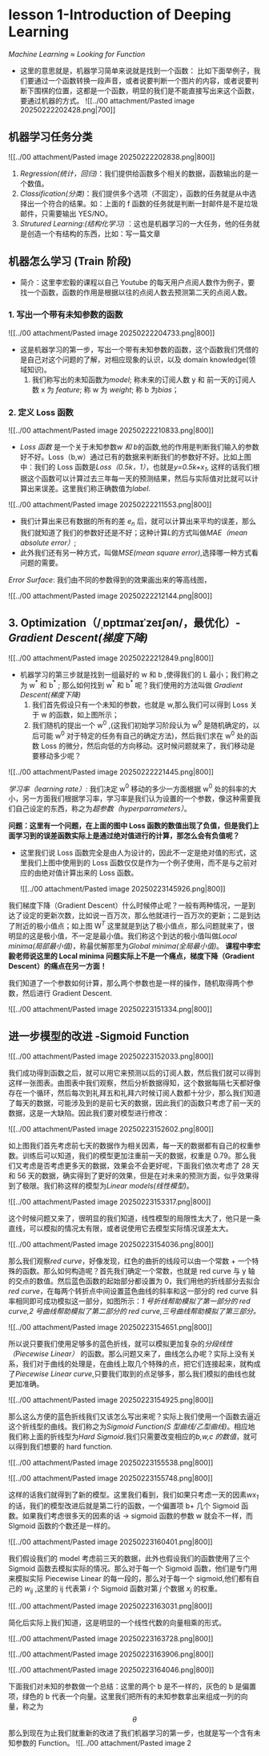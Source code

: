 # lesson 1-Introduction of Deeping Learning 

*Machine Learning ≈ Looking for Function*
- 这里的意思就是，机器学习简单来说就是找到一个函数：
   比如下面举例子，我们要通过一个函数转换一段声音，或者说要判断一个图片的内容，或者说要判断下围棋的位置，这都是一个函数，明显的我们是不能直接写出来这个函数，要通过机器的方式。
  ![[../00 attachment/Pasted image 20250222202428.png|700]]

## 机器学习任务分类

![[../00 attachment/Pasted image 20250222202838.png|800]]

1. *Regression(统计，回归)*：我们提供给函数多个相关的数据，函数输出的是一个数值。
2. *Classification(分类)*：我们提供多个选项（不固定），函数的任务就是从中选择出一个符合的结果。如：上面的 f 函数的任务就是判断一封邮件是不是垃圾邮件，只需要输出 YES/NO。
3. *Strutured Learning:(结构化学习)* ：这也是机器学习的一大任务，他的任务就是创造一个有结构的东西，比如：写一篇文章

## 机器怎么学习 (Train 阶段)

- 简介：这里李宏毅的课程以自己 Youtube 的每天用户点阅人数作为例子，要找一个函数，函数的作用是根据以往的点阅人数去预测第二天的点阅人数。

### 1. 写出一个带有未知参数的函数

![[../00 attachment/Pasted image 20250222204733.png|800]]

- 这是机器学习的第一步，写出一个带有未知参数的函数，这个函数我们凭借的是自己对这个问题的了解，对相应现象的认识，以及 domain knowledge(领域知识)。
  1. 我们称写出的未知函数为*model*; 称未来的订阅人数 y 和 前一天的订阅人数 x 为 *feature*; 称 w 为 *weight*; 称 b 为*bias*；

### 2. 定义 Loss 函数

![[../00 attachment/Pasted image 20250222210833.png|800]]

- *Loss 函数* 是一个关于未知参数*w 和 b*的函数,他的作用是判断我们输入的参数好不好。Loss（b,w）通过已有的数据来判断我们的参数好不好。比如上图中：我们的 Loss 函数是*Loss（0.5k，1）*，也就是*y=0.5k+x<sub>1</sub>*, 这样的话我们根据这个函数可以计算过去三年每一天的预测结果，然后与实际值对比就可以计算出来误差。这里我们称正确数值为*label*.

![[../00 attachment/Pasted image 20250222211553.png|800]]

- 我们计算出来已有数据的所有的差 *e<sub>n</sub>* 后，就可以计算出来平均的误差，那么我们就知道了我们的参数好还是不好；这种计算*L*的方式叫做*MAE（mean absolute error）*;
- 此外我们还有另一种方式，叫做*MSE(mean square error)*,选择哪一种方式看问题的需要。

*Error Surface*: 我们由不同的参数得到的效果画出来的等高线图，

![[../00 attachment/Pasted image 20250222212144.png|800]]

## 3. Optimization（/ˌɒptɪmaɪˈzeɪʃən/，最优化）-*Gradient Descent(梯度下降)*

![[../00 attachment/Pasted image 20250222212849.png|800]]

- 机器学习的第三步就是找到一组最好的 w 和 b ,使得我们的 L 最小；我们称之为 w$^*$ 和 b$^*$ ; 那么如何找到 w$^*$ 和 b$^*$ 呢？我们使用的方法叫做 *Gradient Descent(梯度下降)*
  1. 我们首先假设只有一个未知的参数，也就是 w,那么我们可以得到 Loss 关于 w 的函数，如上图所示；
  2. 我们随机的提出一个 w$^0$ ,(这我们初始学习阶段认为 w$^0$ 是随机确定的，以后可能 w$^0$ 对于特定的任务有自己的确定方法)，然后我们求在 w$^0$ 处的函数 Loss 的微分，然后向低的方向移动。这时候问题就来了，我们移动是要移动多少呢？
   
![[../00 attachment/Pasted image 20250222221445.png|800]]

*学习率（learning rate）:* 我们决定 w$^0$ 移动的多少一方面根据 w$^0$ 处的斜率的大小，另一方面我们根据学习率，学习率是我们认为设置的一个参数，像这种需要我们自己设定的东西，称之为*超参数（hyperparrameters）*。

**问题：这里有一个问题，在上面的图中 Loss 函数的数值出现了负值，但是我们上面学习到的误差函数实际上是通过绝对值进行的计算，那怎么会有负值呢？**

- 这里我们说 Loss 函数完全是由人为设计的，因此不一定是绝对值的形式，这里我们上图中使用到的 Loss 函数仅仅是作为一个例子使用，而不是与之前对应的由绝对值计算出来的 Loss 函数。
  
  ![[../00 attachment/Pasted image 20250223145926.png|800]]

我们梯度下降（Gradient Descent）什么时候停止呢？一般有两种情况，一是到达了设定的更新次数，比如说一百万次，那么他就进行一百万次的更新；二是到达了附近的极小值点；如上图 W$^T$ 这里就是到达了极小值点，那么问题就来了，很明显的这是极小值，不一定是最小值。我们称这个到达的极小值叫做*Local minima(局部最小值)*，称最优解那里为*Global minima(全局最小值)*。
**课程中李宏毅老师说这里的 Local minima 问题实际上不是一个痛点，梯度下降（Gradient Descent）的痛点在另一方面！**

我们知道了一个参数如何计算，那么两个参数也是一样的操作，随机取得两个参数，然后进行 Gradient Descent.

![[../00 attachment/Pasted image 20250223151334.png|800]]

## 进一步模型的改进 -Sigmoid Function

![[../00 attachment/Pasted image 20250223152033.png|800]]

我们成功得到函数之后，就可以用它来预测以后的订阅人数，然后我们就可以得到这样一张图表。由图表中我们观察，然后分析数据得知，这个数据每隔七天都好像存在一个循环，然后每次到礼拜五和礼拜六时候订阅人数都十分少，那么我们知道了每天的数据，可能涉及到的是前七天的数据，因此我们的函数只考虑了前一天的数据，这是一大缺陷。因此我们要对模型进行修改：

![[../00 attachment/Pasted image 20250223152602.png|800]]

如上图我们首先考虑前七天的数据作为相关因素，每一天的数据都有自己的权重参数。训练后可以知道，我们的模型更加注重前一天的数据，权重是 0.79。那么我们又考虑是否考虑更多天的数据，效果会不会更好呢，下面我们依次考虑了 28 天和 56 天的数据，确实得到了更好的效果，但是在对未来的预测方面，似乎效果得到了极限。我们称这样的模型为*Linear models(线性模型)*。

![[../00 attachment/Pasted image 20250223153317.png|800]]

这个时候问题又来了，很明显的我们知道，线性模型的局限性太大了，他只是一条直线，可以模拟的情况太有限，或者说使用它去模型实际情况误差太大。

![[../00 attachment/Pasted image 20250223154036.png|800]]

那么我们观察*red curve*，好像发现，红色的曲折的线段可以由一个常数 + 一个特殊的函数。那么如何构造呢？首先我们确定一个常数，也就是 red curve 与 y 轴的交点的数值。然后蓝色函数的起始部分都设置为 0，我们用他的折线部分去拟合*red curve*，在每两个转折点中间设置蓝色曲线的斜率和这一部分的 red curve 斜率相同即可成功模拟这一部分，如图所示：*1 号折线帮助模拟了第一部分的 red curve,2 号曲线帮助模拟了第二部分的 red curve,三号曲线帮助模拟了第三部分。* 

![[../00 attachment/Pasted image 20250223154651.png|800]]

所以说只要我们使用足够多的蓝色折线，就可以模拟更加复杂的*分段线性（Piecewise Linear）* 的函数。那么问题又来了，曲线怎么办呢？实际上没有关系，我们对于曲线的处理是，在曲线上取几个特殊的点，把它们连接起来，就构成了*Piecewise Linear curve*,只要我们取到的点足够多，那么我们模拟的曲线也就更加准确。

![[../00 attachment/Pasted image 20250223154925.png|800]]

那么这么方便的蓝色折线我们又该怎么写出来呢？实际上我们使用一个函数去逼近这个折线型的曲线。我们称之为*Sigmoid Function(S 型曲线/乙型曲线)*。相应地我们称上面的折线型为*Hard Sigmoid*.我们只需要改变相应的*b,w,c 的数值*，就可以得到我们想要的 hard function.

![[../00 attachment/Pasted image 20250223155538.png|800]]

![[../00 attachment/Pasted image 20250223155748.png|800]]

这样的话我们就得到了新的模型。这里我们看到，我们如果只考虑一天的因素*wx<sub>1</sub>* 的话，我们的模型改进后就是第二行的函数，一个偏置项 b+ 几个 Sigmoid 函数。如果我们考虑很多天的因素的话 -> sigmoid 函数的参数 w 就会不一样，而 SIgmoid 函数的个数还是一样的。

![[../00 attachment/Pasted image 20250223160401.png|800]]

我们假设我们的 model 考虑前三天的数据，此外也假设我们的函数使用了三个 Sigmoid 函数去模拟实际的情况。那么对于每一个 Sigmoid 函数，他们是专门用来模拟实际 Piecewise Linear 的每一段的，那么对于每一个 sigmoid,他们都有自己的 *w<sub>ij</sub>* ,这里的 ij 代表第 *i* 个 Sigmoid 函数对第 *j* 个数据 *x<sub>j</sub>* 的权重。

![[../00 attachment/Pasted image 20250223163031.png|800]]

简化后实际上我们知道，这是明显的一个线性代数的向量相乘的形式。

![[../00 attachment/Pasted image 20250223163728.png|800]]

![[../00 attachment/Pasted image 20250223163906.png|800]]

![[../00 attachment/Pasted image 20250223164046.png|800]]

下面我们对未知的参数做一个总结：这里的两个 b 是不一样的，灰色的 b 是偏置项，绿色的 b 代表一个向量。这里我们把所有的未知参数拿出来组成一列的向量，称之为 $$\theta$$
那么到现在为止我们就重新的改进了我们机器学习的第一步，也就是写一个含有未知参数的 Function。
![[../00 attachment/Pasted image 2